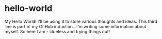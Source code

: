 # hello-world
My Hello World! I'll be using it to store various thoughts and ideas.
This third line is part of my GitHub induction...I'm writing some information about myself. So here I am - clueless and trying things out!
